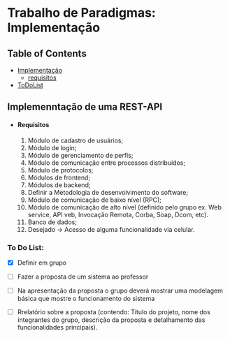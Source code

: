 # Trabalho de Paradigmas: Implementação

## Table of Contents

- [Implementação](#implementação-de-uma-rest-api)
  * [requisitos](#requisitos)
- [ToDoList](#to-do-list)



## Implemenntação de uma REST-API

* #### Requisitos
    1. Módulo de cadastro de usuários;
    2. Módulo de login;
    3. Módulo de gerenciamento de perfis;
    4. Módulo de comunicação entre processos distribuídos;
    5. Módulo de protocolos;
    6. Módulos de frontend;
    7. Módulos de backend;
    8. Definir a Metodologia de desenvolvimento do software;
    9. Módulo de comunicação de baixo nível (RPC);
    10. Módulo de comunicação de alto nível (definido pelo grupo ex. Web service, API veb, Invocação Remota, Corba, Soap, Dcom, etc).
    11. Banco de dados;
    12. Desejado -> Acesso de alguma funcionalidade via celular.
 
### To Do List:
- [x] Definir em grupo 
- [ ] Fazer a proposta de um sistema ao professor
- [ ] Na apresentação da proposta o grupo deverá mostrar uma modelagem básica que mostre o funcionamento do sistema
- [ ] Rrelatório sobre a proposta (contendo: Título do projeto, nome dos integrantes do grupo, descrição da proposta e detalhamento das funcionalidades principais).






